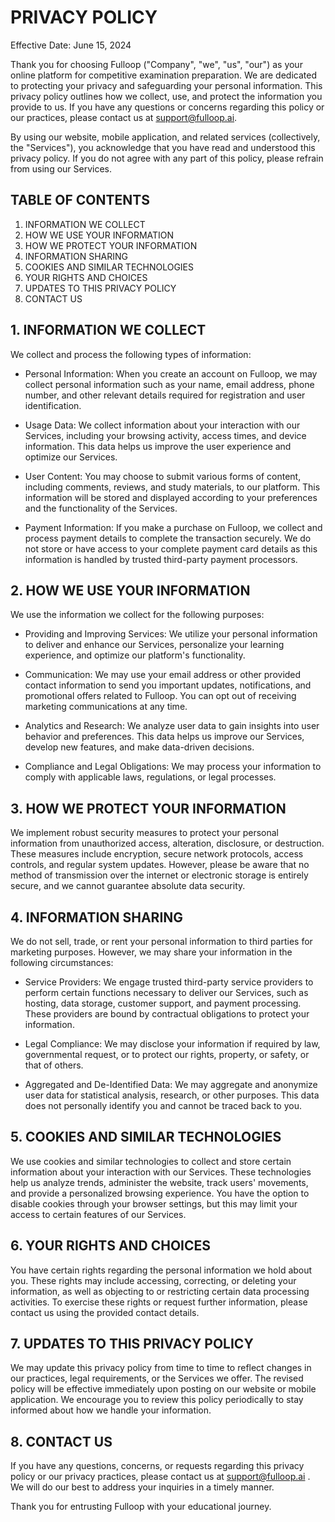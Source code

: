 # PRIVACY POLICY

Effective Date: June 15, 2024

Thank you for choosing Fulloop ("Company", "we", "us", "our") as your online platform for competitive examination preparation. We are dedicated to protecting your privacy and safeguarding your personal information. This privacy policy outlines how we collect, use, and protect the information you provide to us. If you have any questions or concerns regarding this policy or our practices, please contact us at support@fulloop.ai.

By using our website, mobile application, and related services (collectively, the "Services"), you acknowledge that you have read and understood this privacy policy. If you do not agree with any part of this policy, please refrain from using our Services.

## TABLE OF CONTENTS

1. INFORMATION WE COLLECT
2. HOW WE USE YOUR INFORMATION
3. HOW WE PROTECT YOUR INFORMATION
4. INFORMATION SHARING
5. COOKIES AND SIMILAR TECHNOLOGIES
6. YOUR RIGHTS AND CHOICES
7. UPDATES TO THIS PRIVACY POLICY
8. CONTACT US

## 1. INFORMATION WE COLLECT

We collect and process the following types of information:

- Personal Information: When you create an account on Fulloop, we may collect personal information such as your name, email address, phone number, and other relevant details required for registration and user identification.

- Usage Data: We collect information about your interaction with our Services, including your browsing activity, access times, and device information. This data helps us improve the user experience and optimize our Services.

- User Content: You may choose to submit various forms of content, including comments, reviews, and study materials, to our platform. This information will be stored and displayed according to your preferences and the functionality of the Services.

- Payment Information: If you make a purchase on Fulloop, we collect and process payment details to complete the transaction securely. We do not store or have access to your complete payment card details as this information is handled by trusted third-party payment processors.

## 2. HOW WE USE YOUR INFORMATION

We use the information we collect for the following purposes:

- Providing and Improving Services: We utilize your personal information to deliver and enhance our Services, personalize your learning experience, and optimize our platform's functionality.

- Communication: We may use your email address or other provided contact information to send you important updates, notifications, and promotional offers related to Fulloop. You can opt out of receiving marketing communications at any time.

- Analytics and Research: We analyze user data to gain insights into user behavior and preferences. This data helps us improve our Services, develop new features, and make data-driven decisions.

- Compliance and Legal Obligations: We may process your information to comply with applicable laws, regulations, or legal processes.

## 3. HOW WE PROTECT YOUR INFORMATION

We implement robust security measures to protect your personal information from unauthorized access, alteration, disclosure, or destruction. These measures include encryption, secure network protocols, access controls, and regular system updates. However, please be aware that no method of transmission over the internet or electronic storage is entirely secure, and we cannot guarantee absolute data security.

## 4. INFORMATION SHARING

We do not sell, trade, or rent your personal information to third parties for marketing purposes. However, we may share your information in the following circumstances:

- Service Providers: We engage trusted third-party service providers to perform certain functions necessary to deliver our Services, such as hosting, data storage, customer support, and payment processing. These providers are bound by contractual obligations to protect your information.

- Legal Compliance: We may disclose your information if required by law, governmental request, or to protect our rights, property, or safety, or that of others.

- Aggregated and De-Identified Data: We may aggregate and anonymize user data for statistical analysis, research, or other purposes. This data does not personally identify you and cannot be traced back to you.

## 5. COOKIES AND SIMILAR TECHNOLOGIES

We use cookies and similar technologies to collect and store certain information about your interaction with our Services. These technologies help us analyze trends, administer the website, track users' movements, and provide a personalized browsing experience. You have the option to disable cookies through your browser settings, but this may limit your access to certain features of our Services.

## 6. YOUR RIGHTS AND CHOICES

You have certain rights regarding the personal information we hold about you. These rights may include accessing, correcting, or deleting your information, as well as objecting to or restricting certain data processing activities. To exercise these rights or request further information, please contact us using the provided contact details.

## 7. UPDATES TO THIS PRIVACY POLICY

We may update this privacy policy from time to time to reflect changes in our practices, legal requirements, or the Services we offer. The revised policy will be effective immediately upon posting on our website or mobile application. We encourage you to review this policy periodically to stay informed about how we handle your information.

## 8. CONTACT US

If you have any questions, concerns, or requests regarding this privacy policy or our privacy practices, please contact us at support@fulloop.ai . We will do our best to address your inquiries in a timely manner.

Thank you for entrusting Fulloop with your educational journey.
